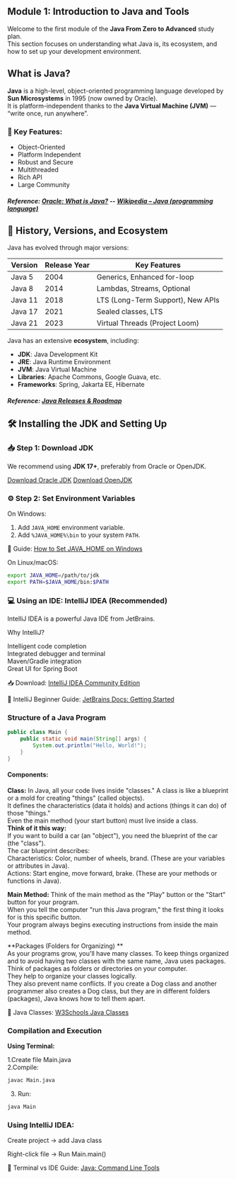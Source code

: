 ## Module 1: Introduction to Java and Tools

Welcome to the first module of the **Java From Zero to Advanced** study plan.  
This section focuses on understanding what Java is, its ecosystem, and how to set up your development environment.


## What is Java?

**Java** is a high-level, object-oriented programming language developed by **Sun Microsystems** in 1995 (now owned by Oracle).  
It is platform-independent thanks to the **Java Virtual Machine (JVM)** — “write once, run anywhere”.

### 🔑 Key Features:
- Object-Oriented
- Platform Independent
- Robust and Secure
- Multithreaded
- Rich API
- Large Community

#####  Reference: [Oracle: What is Java?](https://www.oracle.com/java/technologies/javase-downloads.html) -- [Wikipedia – Java (programming language)](https://en.wikipedia.org/wiki/Java_(programming_language))

   
## 📅 History, Versions, and Ecosystem

Java has evolved through major versions:

| Version | Release Year | Key Features |
|--------|--------------|---------------|
| Java 5 | 2004 | Generics, Enhanced for-loop |
| Java 8 | 2014 | Lambdas, Streams, Optional |
| Java 11 | 2018 | LTS (Long-Term Support), New APIs |
| Java 17 | 2021 | Sealed classes, LTS |
| Java 21 | 2023 | Virtual Threads (Project Loom) |

Java has an extensive **ecosystem**, including:
- **JDK**: Java Development Kit
- **JRE**: Java Runtime Environment
- **JVM**: Java Virtual Machine
- **Libraries**: Apache Commons, Google Guava, etc.
- **Frameworks**: Spring, Jakarta EE, Hibernate

##### Reference: [Java Releases & Roadmap](https://www.oracle.com/java/technologies/javase/jdk11-support-roadmap.html)

## 🛠 Installing the JDK and Setting Up

### 📥 Step 1: Download JDK

We recommend using **JDK 17+**, preferably from Oracle or OpenJDK.

[Download Oracle JDK](https://www.oracle.com/java/technologies/javase-downloads.html)
[Download OpenJDK](https://jdk.java.net/)

### ⚙ Step 2: Set Environment Variables

On Windows:

1. Add `JAVA_HOME` environment variable.
2. Add `%JAVA_HOME%\bin` to your system `PATH`.

📖 Guide: [How to Set JAVA_HOME on Windows](https://confluence.atlassian.com/doc/setting-the-java_home-variable-in-windows-8895.html)

On Linux/macOS:  

```bash
export JAVA_HOME=/path/to/jdk
export PATH=$JAVA_HOME/bin:$PATH
```

### 💻 Using an IDE: IntelliJ IDEA (Recommended)
IntelliJ IDEA is a powerful Java IDE from JetBrains.

Why IntelliJ?  

Intelligent code completion  
Integrated debugger and terminal  
Maven/Gradle integration  
Great UI for Spring Boot  

📥 Download: [IntelliJ IDEA Community Edition](https://www.jetbrains.com/idea/download/)

📖 IntelliJ Beginner Guide: [JetBrains Docs: Getting Started](https://www.jetbrains.com/help/idea/discover-intellij-idea.html)


###  Structure of a Java Program

```java
public class Main {
    public static void main(String[] args) {
        System.out.println("Hello, World!");
    }
}
```
 #### Components:
 
**Class:** In Java, all your code lives inside "classes." A class is like a blueprint or a mold for creating  "things" (called objects).  
It defines the characteristics (data it holds) and actions (things it can do) of those "things."  
Even the main method (your start button) must live inside a class.  
**Think of it this way:**  
If you want to build a car (an "object"), you need the blueprint of the car (the "class").   
The car blueprint describes:  
Characteristics: Color, number of wheels, brand. (These are your variables or attributes in Java).  
Actions: Start engine, move forward, brake. (These are your methods or functions in Java).  

**Main Method:** Think of the main method as the "Play" button or the "Start" button for your program.  
When you tell the computer "run this Java program," the first thing it looks for is this specific button.  
Your program always begins executing instructions from inside the main method.

**Packages (Folders for Organizing) **  
As your programs grow, you'll have many classes. To keep things organized and to avoid having two classes with  the same name, Java uses packages.  
Think of packages as folders or directories on your computer.  
They help to organize your classes logically.  
They also prevent name conflicts. If you create a Dog class and another programmer also creates a Dog class,   but they are in different folders (packages), Java knows how to tell them apart.  

📖 Java Classes: [W3Schools Java Classes](https://www.w3schools.com/java/java_classes.asp)

### Compilation and Execution  
**Using Terminal:**  

1.Create file Main.java  
2.Compile:

```bash
javac Main.java
```

3. Run:
   
```bash
java Main
```

### Using IntelliJ IDEA:
Create project → add Java class

Right-click file → Run Main.main()

📖 Terminal vs IDE Guide: [Java: Command Line Tools](https://docs.oracle.com/javase/8/docs/technotes/tools/)

